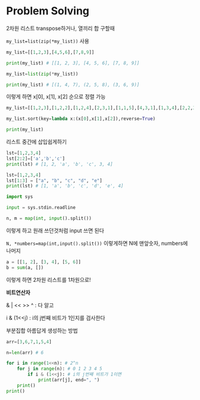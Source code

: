 # Problem Solving

2차원 리스트 transpose하거나, 열끼리 합 구할때

`my_list=list(zip(*my_list))` 사용



```python
my_list=[[1,2,3],[4,5,6],[7,8,9]]

print(my_list) # [[1, 2, 3], [4, 5, 6], [7, 8, 9]]

my_list=list(zip(*my_list))

print(my_list) # [(1, 4, 7), (2, 5, 8), (3, 6, 9)]
```



이렇게 하면 x[0], x[1], x[2] 순으로 정렬 가능

```python
my_list=[[1,2,3],[1,2,2],[1,2,4],[2,3,1],[1,1,5],[4,3,1],[1,3,4],[2,2,3],[1,2,5]]

my_list.sort(key=lambda x:(x[0],x[1],x[2]),reverse=True)

print(my_list)
```



리스트 중간에 삽입쉽게하기

```python
lst=[1,2,3,4]
lst[2:2]=['a','b','c']
print(lst) # [1, 2, 'a', 'b', 'c', 3, 4]

lst=[1,2,3,4]
lst[1:3] = ["a", "b", "c", "d", "e"]
print(lst) # [1, 'a', 'b', 'c', 'd', 'e', 4]
```



```python
import sys

input = sys.stdin.readline

n, m = map(int, input().split())
```

이렇게 하고 원래 쓰던것처럼 input 쓰면 된다



` N, *numbers=map(int,input().split()) ` 이렇게하면 N에 맨앞숫자, numbers에 나머지



```python
a = [[1, 2], [3, 4], [5, 6]]
b = sum(a, [])
```

이렇게 하면 2차원 리스트를 1차원으로!



**비트연산자**

& | << >> ^ : 다 알고

i & (1<<j) : i의 j번째 비트가 1인지를 검사한다



부분집합 아름답게 생성하는 방법

```python
arr=[3,6,7,1,5,4]

n=len(arr) # 6

for i in range(1<<n): # 2^n
    for j in range(n): # 0 1 2 3 4 5
        if i & (1<<j): # i의 j번째 비트가 1이면
            print(arr[j], end=", ")
    print()
print()
```

